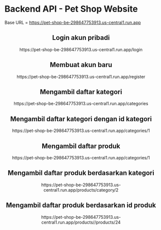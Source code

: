 # Backend API - Pet Shop Website

Base URL = https://pet-shop-be-298647753913.us-central1.run.app

<h2 align="center">Login akun pribadi</h2>
<p align="center">https://pet-shop-be-298647753913.us-central1.run.app/login</p>

<h2 align="center">Membuat akun baru</h2>
<p align="center">https://pet-shop-be-298647753913.us-central1.run.app/register</p>

<h2 align="center">Mengambil daftar kategori</h2>
<p align="center">https://pet-shop-be-298647753913.us-central1.run.app/categories</p>

<h2 align="center">Mengambil daftar kategori dengan id kategori</h2>
<p align="center">https://pet-shop-be-298647753913.us-central1.run.app/categories/1</p>

<h2 align="center">Mengambil daftar produk</h2>
<p align="center">https://pet-shop-be-298647753913.us-central1.run.app/categories/1</p>

<h2 align="center">Mengambil daftar produk berdasarkan kategori</h2>
<p align="center">https://pet-shop-be-298647753913.us-central1.run.app/products/category/2</p>

<h2 align="center">Mengambil daftar produk berdasarkan id produk</h2>
<p align="center">https://pet-shop-be-298647753913.us-central1.run.app/products//products/24</p>
